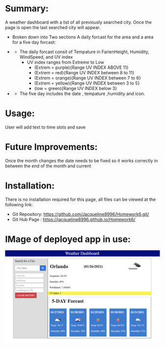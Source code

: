 # Summary:
A weather dashboard with a list of all previously searched city. Once the page is open the last searched city will appear.
* Broken down into Two sections A daily forcast for the area and a area for a five day forcast:

* * The daily forcast consit of Tempature in FarienHeight, Humidity, WindSpeed, and UV index
    * UV index ranges from Extreme to Low 
        * (Extrem = purple){Range UV INDEX ABOVE 11}
        * (Extrem = red){Range UV INDEX between 8 to 11}
        * (Extrem = orange){Range UV INDEX between 7 to 6}
        * (Extrem = yellow){Range UV INDEX between 3 to 5}
        * (low = green){Range UV INDEX below 3}

* * The five day includes the date , tempature ,humidity and icon.

# Usage:
User will add text to time slots and save

# Future Improvements:
Once the month changes the date needs to be fixed so it works correctly in between the end of the month and current 

# Installation:
  There is no installation required for this page, all files can be viewed at the following link:
* Git Repository: https://github.com/Jacqueline8996/Homework6.git/
* Git Hub Page : https://jacqueline8996.github.io/Homework6/

# IMage of deployed app in use:
![alt text](Asset/Images/DashboardIMG.png)
